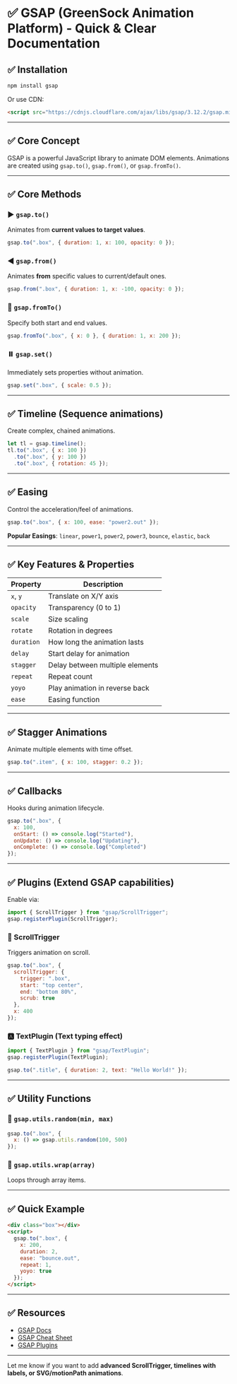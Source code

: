 # ✅ GSAP (GreenSock Animation Platform) - Quick & Clear Documentation

## ✅ Installation
```bash
npm install gsap
```
Or use CDN:
```html
<script src="https://cdnjs.cloudflare.com/ajax/libs/gsap/3.12.2/gsap.min.js"></script>
```

---

## ✅ Core Concept
GSAP is a powerful JavaScript library to animate DOM elements. Animations are created using `gsap.to()`, `gsap.from()`, or `gsap.fromTo()`.

---

## ✅ Core Methods

### ▶️ `gsap.to()`
Animates from **current values to target values**.
```js
gsap.to(".box", { duration: 1, x: 100, opacity: 0 });
```

### ◀️ `gsap.from()`
Animates **from** specific values to current/default ones.
```js
gsap.from(".box", { duration: 1, x: -100, opacity: 0 });
```

### 🔁 `gsap.fromTo()`
Specify both start and end values.
```js
gsap.fromTo(".box", { x: 0 }, { duration: 1, x: 200 });
```

### ⏸️ `gsap.set()`
Immediately sets properties without animation.
```js
gsap.set(".box", { scale: 0.5 });
```

---

## ✅ Timeline (Sequence animations)
Create complex, chained animations.
```js
let tl = gsap.timeline();
tl.to(".box", { x: 100 })
  .to(".box", { y: 100 })
  .to(".box", { rotation: 45 });
```

---

## ✅ Easing
Control the acceleration/feel of animations.
```js
gsap.to(".box", { x: 100, ease: "power2.out" });
```
**Popular Easings**: `linear`, `power1`, `power2`, `power3`, `bounce`, `elastic`, `back`

---

## ✅ Key Features & Properties
| Property     | Description                     |
|--------------|---------------------------------|
| `x`, `y`     | Translate on X/Y axis           |
| `opacity`    | Transparency (0 to 1)           |
| `scale`      | Size scaling                    |
| `rotate`     | Rotation in degrees             |
| `duration`   | How long the animation lasts    |
| `delay`      | Start delay for animation       |
| `stagger`    | Delay between multiple elements |
| `repeat`     | Repeat count                    |
| `yoyo`       | Play animation in reverse back  |
| `ease`       | Easing function                 |

---

## ✅ Stagger Animations
Animate multiple elements with time offset.
```js
gsap.to(".item", { x: 100, stagger: 0.2 });
```

---

## ✅ Callbacks
Hooks during animation lifecycle.
```js
gsap.to(".box", {
  x: 100,
  onStart: () => console.log("Started"),
  onUpdate: () => console.log("Updating"),
  onComplete: () => console.log("Completed")
});
```

---

## ✅ Plugins (Extend GSAP capabilities)
Enable via:
```js
import { ScrollTrigger } from "gsap/ScrollTrigger";
gsap.registerPlugin(ScrollTrigger);
```

### 📜 ScrollTrigger
Triggers animation on scroll.
```js
gsap.to(".box", {
  scrollTrigger: {
    trigger: ".box",
    start: "top center",
    end: "bottom 80%",
    scrub: true
  },
  x: 400
});
```

### 🅰️ TextPlugin (Text typing effect)
```js
import { TextPlugin } from "gsap/TextPlugin";
gsap.registerPlugin(TextPlugin);

gsap.to(".title", { duration: 2, text: "Hello World!" });
```

---

## ✅ Utility Functions

### 🔄 `gsap.utils.random(min, max)`
```js
gsap.to(".box", {
  x: () => gsap.utils.random(100, 500)
});
```

### 🔁 `gsap.utils.wrap(array)`
Loops through array items.

---

## ✅ Quick Example
```html
<div class="box"></div>
<script>
  gsap.to(".box", {
    x: 200,
    duration: 2,
    ease: "bounce.out",
    repeat: 1,
    yoyo: true
  });
</script>
```

---

## ✅ Resources
- [GSAP Docs](https://gsap.com/docs/)
- [GSAP Cheat Sheet](https://greensock.com/cheatsheet/)
- [GSAP Plugins](https://gsap.com/plugins/)

---

Let me know if you want to add **advanced ScrollTrigger, timelines with labels, or SVG/motionPath animations**.
